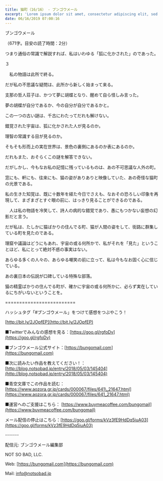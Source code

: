 ```yaml
---
title: 猫町（16/16） - ブンゴウメール
excerpt: 'Lorem ipsum dolor sit amet, consectetur adipiscing elit, sed do eiusmod tempor incididunt ut labore et dolore magna aliqua. Praesent elementum facilisis leo vel fringilla est ullamcorper eget. At imperdiet dui accumsan sit amet nulla facilisi morbi tempus.'
date: 06/16/2019 07:00:16
---
```


ブンゴウメール

（671字。目安の読了時間：2分）

つまり通俗の常識で解説すれば、私はいわゆる「狐に化かされた」のであった。

３

　私の物語は此所で終る。

だが私の不思議な疑問は、此所から新しく始まって来る。

支那の哲人荘子は、かつて夢に胡蝶となり、醒めて自ら怪しみ言った。

夢の胡蝶が自分であるか、今の自分が自分であるかと。

この一つの古い謎は、千古にわたってだれも解けない。

錯覚された宇宙は、狐に化かされた人が見るのか。

理智の常識する目が見るのか。

そもそも形而上の実在世界は、景色の裏側にあるのか表にあるのか。

だれもまた、おそらくこの謎を解答できない。

だがしかし、今もなお私の記憶に残っているものは、あの不可思議な人外の町。

窓にも、軒にも、往来にも、猫の姿がありありと映像していた、あの奇怪な猫町の光景である。

私の生きた知覚は、既に十数年を経た今日でさえも、なおその恐ろしい印象を再現して、まざまざとすぐ眼の前に、はっきり見ることができるのである。

　人は私の物語を冷笑して、詩人の病的な錯覚であり、愚にもつかない妄想の幻影だと言う。

だが私は、たしかに猫ばかりの住んでる町、猫が人間の姿をして、街路に群集している町を見たのである。

理窟や議論はどうにもあれ、宇宙の或る何所かで、私がそれを「見た」ということほど、私にとって絶対不惑の事実はない。

あらゆる多くの人々の、あらゆる嘲笑の前に立って、私は今もなお固く心に信じている。

あの裏日本の伝説が口碑している特殊な部落。

猫の精霊ばかりの住んでる町が、確かに宇宙の或る何所かに、必らず実在しているにちがいないということを。

\=========================

ハッシュタグ「#ブンゴウメール」をつけて感想をつぶやこう！　

[http://bit.ly/2JOpfEP](http://bit.ly/2JOpfEP)

■Twitterでみんなの感想を見る：[https://goo.gl/rgfoDv](https://goo.gl/rgfoDv)

■ブンゴウメール公式サイト：[https://bungomail.com](https://bungomail.com)

■次に読みたい作品を教えてください！：[http://blog.notsobad.jp/entry/2018/05/03/145404](http://blog.notsobad.jp/entry/2018/05/03/145404)

■青空文庫でこの作品を読む：[https://www.aozora.gr.jp/cards/000067/files/641\_21647.html](https://www.aozora.gr.jp/cards/000067/files/641_21647.html)

■運営へのご支援はこちら： [https://www.buymeacoffee.com/bungomail](https://www.buymeacoffee.com/bungomail)

メール配信の停止はこちら：[https://goo.gl/forms/kVz3fE9HdDq5iuA03](https://goo.gl/forms/kVz3fE9HdDq5iuA03)

\-------

配信元: ブンゴウメール編集部

NOT SO BAD, LLC.

Web: [https://bungomail.com](https://bungomail.com)

Mail: info@notsobad.jp